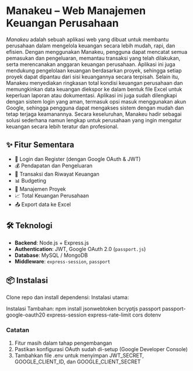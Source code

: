 # Manakeu – Web Manajemen Keuangan Perusahaan

*Manakeu* adalah sebuah aplikasi web yang dibuat untuk membantu perusahaan dalam mengelola keuangan secara lebih mudah, rapi, dan efisien. Dengan menggunakan Manakeu, pengguna dapat mencatat semua pemasukan dan pengeluaran, memantau transaksi yang telah dilakukan, serta merencanakan anggaran keuangan perusahaan. Aplikasi ini juga mendukung pengelolaan keuangan berdasarkan proyek, sehingga setiap proyek dapat dipantau dari sisi keuangannya secara terpisah. Selain itu, Manakeu menyediakan ringkasan total kondisi keuangan perusahaan dan memungkinkan data keuangan diekspor ke dalam bentuk file Excel untuk keperluan laporan atau dokumentasi. Aplikasi ini juga sudah dilengkapi dengan sistem login yang aman, termasuk opsi masuk menggunakan akun Google, sehingga pengguna dapat mengakses sistem dengan mudah dan tetap terjaga keamanannya. Secara keseluruhan, Manakeu hadir sebagai solusi sederhana namun lengkap untuk perusahaan yang ingin mengatur keuangan secara lebih teratur dan profesional.

## ✨ Fitur Sementara

- 🔐 Login dan Register (dengan Google OAuth & JWT)
- 💰 Pendapatan dan Pengeluaran
- 🧾 Transaksi dan Riwayat Keuangan
- 📊 Budgeting
- 📌 Manajemen Proyek
- 📈 Total Keuangan Perusahaan
- 📤 Export data ke Excel

## 🛠️ Teknologi

- **Backend**: Node.js + Express.js
- **Authentication**: JWT, Google OAuth 2.0 (`passport.js`)
- **Database**: MySQL / MongoDB
- **Middleware**: `express-session`, `passport`

## 📦 Instalasi

Clone repo dan install dependensi:
Instalasi utama:

Instalasi Tambahan:
npm install jsonwebtoken bcryptjs passport passport-google-oauth20 express-session express-rate-limit cors dotenv


### Catatan
1. Fitur masih dalam tahap pengembangan
2. Pastikan konfigurasi OAuth sudah di-setup (Google Developer Console)
3. Tambahkan file .env untuk menyimpan JWT_SECRET, GOOGLE_CLIENT_ID, dan GOOGLE_CLIENT_SECRET
